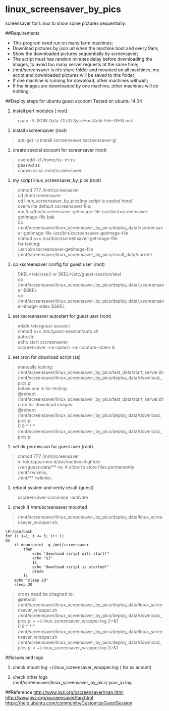 linux_screensaver_by_pics
=========================

screensaver for Linux to show some pictures sequentially.  


##Requirements
* This program need run on many farm machines;
* Download pictures by json url when the machine boot and every 9am;
* Show the downloaded pictures sequentially by screensaver;
* The script must has random minutes delay before downloading the images, to avoid too many server requests at the same time;
* /mnt/screensaver is nfs share folder and mounted on all machines, my script and downloaded pictures will be saved to this folder;
* If one machine is running for download, other machines will wait;
* If the images are downloaded by one machine, other machines will do nothing;



##Deploy steps for ubuntu guest account
Tested on ubuntu 14.04

1. install perl modules ( root)
>cpan -fi JSON Data::GUID Sys::HostAddr File::NFSLock  

1. install xscreensaver (root)
>apt-get -y install xscreensaver xscreensaver-gl   

1. create special account for screensaver (root)
>useradd -d /home/ss -m ss  
passwd ss  
chown ss:ss /mnt/screensaver  

1. my script linux_screensaver_by_pics (root)
>chmod 777 /mnt/screensaver  
cd /mnt/screensaver  
cd linux_screensaver_by_pics(my script is copied here)  
overwrite default xscreensaver file:  
mv /usr/bin/xscreensaver-getimage-file /usr/bin/xscreensaver-getimage-file.bak  
cp /mnt/screensaver/linux_screensaver_by_pics/deploy_data/xscreensaver-getimage-file   /usr/bin/xscreensaver-getimage-file  
chmod a+x /usr/bin/xscreensaver-getimage-file  
for testing:  
/usr/bin/xscreensaver-getimage-file /mnt/screensaver/linux_screensaver_by_pics/result_data/current  

1. cp xscreensaver config for guest user (root)
>SKEL=/etc/skel/ or SKEL=/etc/guest-session/skel  
cp /mnt/screensaver/linux_screensaver_by_pics/deploy_data/.xscreensaver $SKEL  
cp /mnt/screensaver/linux_screensaver_by_pics/deploy_data/.xscreensaver-image-index $SKEL  

1. set xscreensaver autostart for guest user (root)
>mkdir /etc/guest-session  
chmod a+x /etc/guest-session/auto.sh  
auto.sh:   
echo start xscreensaver  
xscreensaver -no-splash -no-capture-stderr &  

1. set cron for download script (ss)
>manually testing:  
/mnt/screensaver/linux_screensaver_by_pics/test_data/start_server.sh  
/mnt/screensaver/linux_screensaver_by_pics/deploy_data/download_pics.pl  
below one is for testing:  
@reboot /mnt/screensaver/linux_screensaver_by_pics/test_data/start_server.sh
cron for download images:  
@reboot /mnt/screensaver/linux_screensaver_by_pics/deploy_data/download_pics.pl  
0 9 * * * /mnt/screensaver/linux_screensaver_by_pics/deploy_data/download_pics.pl  

1. set dir permission for guest user (root)
>chmod 777 /mnt/screensaver  
vi /etc/apparmor.d/abstractions/lightdm  
/var/guest-data/** rw, # allow to store files permanently  
/mnt/ rwlkmix,  
/mnt/** rwlkmix,  

1. reboot system and verity result (guest)
>xscreensaver-command -activate  

1. check if /mnt/screensaver mounted
>/mnt/screensaver/linux_screensaver_by_pics/deploy_data/linux_screensaver_wrapper.sh:  
```
\#!/bin/bash
for (( i=1; i <= 5; i++ ))
do
    if mountpoint -q /mnt/screensaver
        then
            echo "download script will start!"
            echo "$1"
            $1
            echo "download script is started!"
            break
        fi
    echo "sleep 20"
    sleep 20
```
>crons need be chagned to:  
@reboot /mnt/screensaver/linux_screensaver_by_pics/deploy_data/linux_screensaver_wrapper.sh /mnt/screensaver/linux_screensaver_by_pics/deploy_data/download_pics.pl  > ~/.linux_screensaver_wrapper.log 2>&1   
0 9 * * * /mnt/screensaver/linux_screensaver_by_pics/deploy_data/linux_screensaver_wrapper.sh /mnt/screensaver/linux_screensaver_by_pics/deploy_data/download_pics.pl > ~/.linux_screensaver_wrapper.log 2>&1  

##issues and logs
1. check mount log
~/.linux_screensaver_wrapper.log ( for ss acount)

1. check other logs
/mnt/screensaver/linux_screensaver_by_pics/.your_ip.log

##Reference
http://www.jwz.org/xscreensaver/man.html  
http://www.jwz.org/xscreensaver/faq.html  
https://help.ubuntu.com/community/CustomizeGuestSession  
